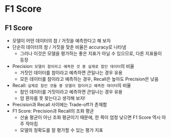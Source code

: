 # F1 Score

## F1 Score

- 모델이 어떤 데이터의 참 / 거짓을 예측한다고 해 보자
- 단순히 데이터의 참 / 거짓을 맞춘 비율은 accuracy로 나타냄
  - 그러나 이것은 모델을 평가하는 좋은 지표가 아닐 수 있으므로, 다른 지표들이 등장
- Precision: `모델이 참이라고 예측한 것 중 실제로 참인 데이터`의 비율
  - 거짓인 데이터를 참이라고 예측하면 큰일나는 경우 유용
  - 모든 데이터를 참이라고 예측하는 경우, Recall은 높아도 Precision은 낮음
- Recall: `실제로 참인 것들 중 모델이 참이라고 예측한 데이터`의 비율
  - 참인 데이터를 거짓이라고 예측하면 큰일나는 경우 유용
  - 암 환자를 못 찾는다고 생각해 보자!
- Precision과 Recall 사이에는 Trade-off가 존재함
- F1 Score: Precision과 Recall의 조화 평균
  - 산술 평균이 아닌 조화 평균이기 때문에, 한 쪽이 엄청 낮으면 F1 Score 역시 아주 작아짐
  - 모델의 정확도를 잘 평가할 수 있는 평가 지표
